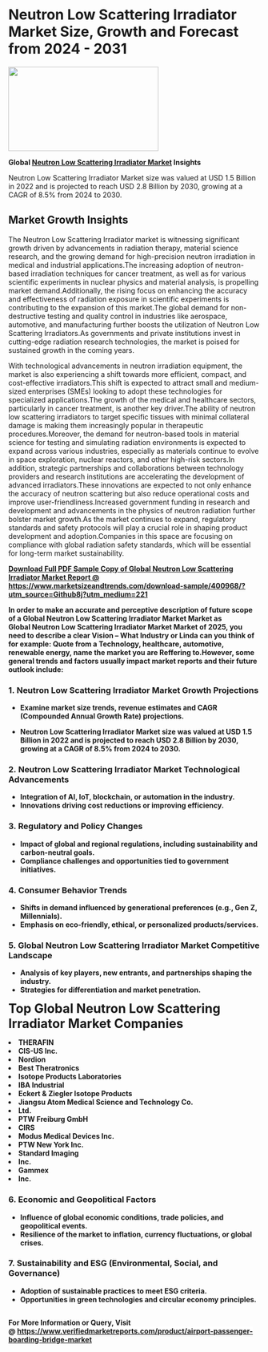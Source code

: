 <H1>Neutron Low Scattering Irradiator Market Size, Growth and Forecast from 2024 - 2031</H1><img class="aligncenter size-medium wp-image-584254" src="https://thirdeyenews.in/wp-content/uploads/2024/09/Global-Market-Research-300x168.jpeg" alt="" width="300" height="168" /><p><strong>Global&nbsp;<a href="https://www.marketsizeandtrends.com/download-sample/400968/?utm_source=Github8j?utm_medium=221">Neutron Low Scattering Irradiator Market</a> Insights</strong></p><p>Neutron Low Scattering Irradiator Market size was valued at USD 1.5 Billion in 2022 and is projected to reach USD 2.8 Billion by 2030, growing at a CAGR of 8.5% from 2024 to 2030.</p><p><h2>Market Growth Insights</h2> <p>The Neutron Low Scattering Irradiator market is witnessing significant growth driven by advancements in radiation therapy, material science research, and the growing demand for high-precision neutron irradiation in medical and industrial applications.The increasing adoption of neutron-based irradiation techniques for cancer treatment, as well as for various scientific experiments in nuclear physics and material analysis, is propelling market demand.Additionally, the rising focus on enhancing the accuracy and effectiveness of radiation exposure in scientific experiments is contributing to the expansion of this market.The global demand for non-destructive testing and quality control in industries like aerospace, automotive, and manufacturing further boosts the utilization of Neutron Low Scattering Irradiators.As governments and private institutions invest in cutting-edge radiation research technologies, the market is poised for sustained growth in the coming years.</p> <p><strong><a href="#"></a></strong></p> <p>With technological advancements in neutron irradiation equipment, the market is also experiencing a shift towards more efficient, compact, and cost-effective irradiators.This shift is expected to attract small and medium-sized enterprises (SMEs) looking to adopt these technologies for specialized applications.The growth of the medical and healthcare sectors, particularly in cancer treatment, is another key driver.The ability of neutron low scattering irradiators to target specific tissues with minimal collateral damage is making them increasingly popular in therapeutic procedures.Moreover, the demand for neutron-based tools in material science for testing and simulating radiation environments is expected to expand across various industries, especially as materials continue to evolve in space exploration, nuclear reactors, and other high-risk sectors.In addition, strategic partnerships and collaborations between technology providers and research institutions are accelerating the development of advanced irradiators.These innovations are expected to not only enhance the accuracy of neutron scattering but also reduce operational costs and improve user-friendliness.Increased government funding in research and development and advancements in the physics of neutron radiation further bolster market growth.As the market continues to expand, regulatory standards and safety protocols will play a crucial role in shaping product development and adoption.Companies in this space are focusing on compliance with global radiation safety standards, which will be essential for long-term market sustainability.</p> <p><strong><a href="#"></p><p><span class=""><strong>Download Full PDF Sample Copy of Global Neutron Low Scattering Irradiator Market Report</strong> @ <a href="https://www.marketsizeandtrends.com/download-sample/400968/?utm_source=Github8j?utm_medium=221" target="_blank">https://www.marketsizeandtrends.com/download-sample/400968/?utm_source=Github8j?utm_medium=221</a></span></p><p>In order to make an accurate and perceptive description of future scope of a Global&nbsp;Neutron Low Scattering Irradiator Market Market as Global&nbsp;Neutron Low Scattering Irradiator Market Market of 2025, you need to describe a clear Vision &ndash; What Industry or Linda can you think of for example: Quote from a Technology, healthcare, automotive, renewable energy, name the market you are Reffering to.However, some general trends and factors usually impact market reports and their future outlook include:</p><h3>1.&nbsp;<strong>Neutron Low Scattering Irradiator Market Growth Projections</strong></h3><ul><li>Examine market size trends, revenue estimates and CAGR (Compounded Annual Growth Rate) projections.</li><li><p>Neutron Low Scattering Irradiator Market size was valued at USD 1.5 Billion in 2022 and is projected to reach USD 2.8 Billion by 2030, growing at a CAGR of 8.5% from 2024 to 2030.</p></li></ul><h3>2.&nbsp;<strong>Neutron Low Scattering Irradiator Market Technological Advancements</strong></h3><ul><li>Integration of AI, IoT, blockchain, or automation in the industry.</li><li>Innovations driving cost reductions or improving efficiency.</li></ul><h3>3.&nbsp;<strong>Regulatory and Policy Changes</strong></h3><ul><li>Impact of global and regional regulations, including sustainability and carbon-neutral goals.</li><li>Compliance challenges and opportunities tied to government initiatives.</li></ul><h3>4.&nbsp;<strong>Consumer Behavior Trends</strong></h3><ul><li>Shifts in demand influenced by generational preferences (e.g., Gen Z, Millennials).</li><li>Emphasis on eco-friendly, ethical, or personalized products/services.</li></ul><h3>5.&nbsp;<strong>Global Neutron Low Scattering Irradiator Market Competitive Landscape</strong></h3><ul><li>Analysis of key players, new entrants, and partnerships shaping the industry.</li><li>Strategies for differentiation and market penetration.</li></ul><p data-pm-slice="1 1 []"><span style="color: inherit; font-family: inherit; font-size: 25px;">Top Global Neutron Low Scattering Irradiator Market Companies</span></p><div class="" data-test-id=""><p><li>THERAFIN</li><li> CIS-US Inc.</li><li> Nordion</li><li> Best Theratronics</li><li> Isotope Products Laboratories</li><li> IBA Industrial</li><li> Eckert & Ziegler Isotope Products</li><li> Jiangsu Atom Medical Science and Technology Co.</li><li> Ltd.</li><li> PTW Freiburg GmbH</li><li> CIRS</li><li> Modus Medical Devices Inc.</li><li> PTW New York Inc.</li><li> Standard Imaging</li><li> Inc.</li><li> Gammex</li><li> Inc.</li></p></div><h3>6.&nbsp;<strong>Economic and Geopolitical Factors</strong></h3><ul><li>Influence of global economic conditions, trade policies, and geopolitical events.</li><li>Resilience of the market to inflation, currency fluctuations, or global crises.</li></ul><h3>7.&nbsp;<strong>Sustainability and ESG (Environmental, Social, and Governance)</strong></h3><ul><li>Adoption of sustainable practices to meet ESG criteria.</li><li>Opportunities in green technologies and circular economy principles.</li></ul><h2><strong style="font-size: 14px;">For More Information or Query, Visit @&nbsp;</strong><a style="background-color: #ffffff; font-size: 14px;" href="https://www.marketsizeandtrends.com/report/neutron-low-scattering-irradiator-market/" target="_blank">https://www.verifiedmarketreports.com/product/airport-passenger-boarding-bridge-market</a></h2>